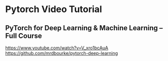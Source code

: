 # Pytorch Video Tutorial

## PyTorch for Deep Learning & Machine Learning – Full Course

https://www.youtube.com/watch?v=V_xro1bcAuA
https://github.com/mrdbourke/pytorch-deep-learning

